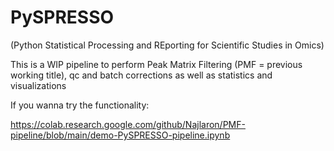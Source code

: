 # PySPRESSO
(Python Statistical Processing and REporting for Scientific Studies in Omics)

This is a WIP pipeline to perform Peak Matrix Filtering (PMF = previous working title), qc and batch corrections as well as statistics and visualizations

If you wanna try the functionality:

https://colab.research.google.com/github/Najlaron/PMF-pipeline/blob/main/demo-PySPRESSO-pipeline.ipynb 

